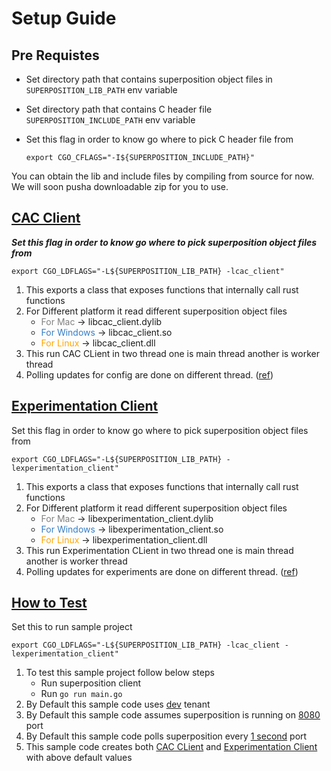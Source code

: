 # Setup Guide

## Pre Requistes

- Set directory path that contains superposition object files in `SUPERPOSITION_LIB_PATH` env variable

- Set directory path that contains C header file `SUPERPOSITION_INCLUDE_PATH` env variable

- Set this flag in order to know go where to pick C header file from
    ```
    export CGO_CFLAGS="-I${SUPERPOSITION_INCLUDE_PATH}"
    ```

You can obtain the lib and include files by compiling from source for now. We will soon pusha downloadable zip for you to use.

## [CAC Client](./cacclient/main.go)

***Set this flag in order to know go where to pick superposition object files from***
```
export CGO_LDFLAGS="-L${SUPERPOSITION_LIB_PATH} -lcac_client"
```


1. This exports a class that exposes functions that internally call rust functions
2. For Different platform it read different superposition object files
    *  <span style="color: #808080" >For Mac </span> ->  libcac_client.dylib
    *  <span style="color: #357EC7" >For Windows </span> ->  libcac_client.so
    *  <span style="color: orange" >For Linux </span> ->  libcac_client.dll
3. This run CAC CLient in two thread one is main thread another is worker thread
4. Polling updates for config are done on different thread. ([ref](./cacclient/main.go#50))


## [Experimentation Client](./expclient/main.go)

Set this flag in order to know go where to pick superposition object files from
```
export CGO_LDFLAGS="-L${SUPERPOSITION_LIB_PATH} -lexperimentation_client"
```
1. This exports a class that exposes functions that internally call rust functions
2. For Different platform it read different superposition object files
    *  <span style="color: #808080" >For Mac </span> ->  libexperimentation_client.dylib
    *  <span style="color: #357EC7" >For Windows </span> ->  libexperimentation_client.so
    *  <span style="color: orange" >For Linux </span> ->  libexperimentation_client.dll
3. This run Experimentation CLient in two thread one is main thread another is worker thread
4. Polling updates for experiments are done on different thread. ([ref](./expclient/main.go#55))


## [ How to Test](./main.go)

Set this to run sample project
```
export CGO_LDFLAGS="-L${SUPERPOSITION_LIB_PATH} -lcac_client -lexperimentation_client"
```
1. To test this sample project follow below steps
    * Run superposition client
    * Run `go run main.go`
2. By Default this sample code uses [dev](./main.go#L11) tenant
3. By Default this sample code assumes superposition is running on [8080](./main.go#L13) port
4. By Default this sample code polls superposition every [1 second](./main.go#L12) port
5. This sample code creates both [CAC CLient](./main.go#15) and [Experimentation Client](./main.go#20) with above default values
